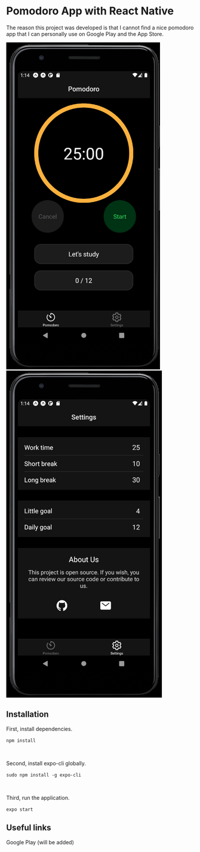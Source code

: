 # Pomodoro App with React Native
The reason this project was developed is that I cannot find a nice pomodoro app that I can personally use on Google Play and the App Store.
<br/> 

![Image dark - main](./assets/release-images/image-dark-main.png)
![Image dark - settings](./assets/release-images/image-dark-settings.png)

## Installation
First, install dependencies.
```
npm install
```
<br/>

Second, install expo-cli globally.
```
sudo npm install -g expo-cli
```
<br/>

Third, run the application.
```
expo start
```

## Useful links
Google Play (will be added)
